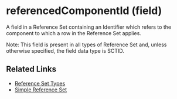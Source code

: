 # referencedComponentId (field)

A field in a Reference Set containing an Identifier which refers to the component to which a row in the Reference Set applies.

Note: This field is present in all types of Reference Set and, unless otherwise specified, the field data type is SCTID.

## Related Links

* [Reference Set Types](../../../reference-set-release-file-specification/5.2-reference-set-types/)
* [Simple Reference Set](../../../reference-set-release-file-specification/5.2-reference-set-types/5.2.1-content-reference-sets/5.2.1.1-simple-reference-set.md)

